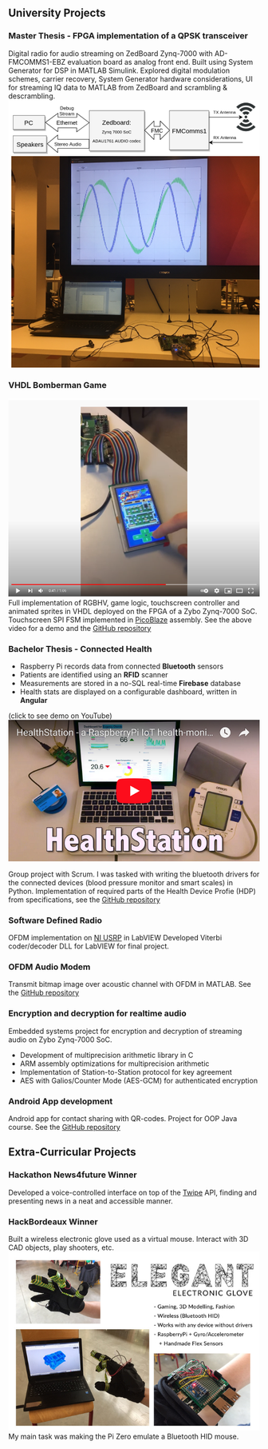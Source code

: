 ## University Projects

### Master Thesis - FPGA implementation of a QPSK transceiver
Digital radio for audio streaming on ZedBoard Zynq-7000 with AD-FMCOMMS1-EBZ evaluation board as analog front end. Built using System Generator for DSP in MATLAB Simulink. Explored digital modulation schemes, carrier recovery, System Generator hardware considerations, UI for streaming IQ data to MATLAB from ZedBoard and scrambling & descrambling.
![Image](hardware_thesis.PNG)
![Image](IQ_UI.PNG)

### VHDL Bomberman Game
[![Bomberman Video](bomberman_video.PNG)](https://www.youtube.com/watch?v=XN66qqCFIZs "Bomberman Video")
Full implementation of RGBHV, game logic, touchscreen controller and animated sprites in VHDL deployed on the FPGA of a Zybo Zynq-7000 SoC. Touchscreen SPI FSM implemented in [PicoBlaze](https://www.xilinx.com/products/intellectual-property/picoblaze.html) assembly. See the above video for a demo and the [GitHub repository](https://github.com/jsl2/bomberman-vhdl/)

### Bachelor Thesis - Connected Health
- Raspberry Pi records data from connected **Bluetooth** sensors
- Patients are identified using an **RFID** scanner
- Measurements are stored in a no-SQL real-time **Firebase** database
- Health stats are displayed on a configurable dashboard, written in **Angular**

(click to see demo on YouTube)
[![Testing](yt-demo.png)](https://youtu.be/KNPxM7up9dE)

Group project with Scrum. I was tasked with writing the bluetooth drivers for the connected devices (blood pressure monitor and smart scales) in Python. Implementation of required parts of the Health Device Profie (HDP) from specifications, see the [GitHub repository](https://github.com/jsl2/ee5_release)

### Software Defined Radio
OFDM implementation on [NI USRP](https://www.ni.com/nl-be/shop/hardware/products/usrp-software-defined-radio-device.html) in LabVIEW
Developed Viterbi coder/decoder DLL for LabVIEW for final project.

### OFDM Audio Modem
Transmit bitmap image over acoustic channel with OFDM in MATLAB. See the [GitHub repository](https://github.com/jsl2/OFDM-modem)

### Encryption and decryption for realtime audio
Embedded systems project for encryption and decryption of streaming audio on Zybo Zynq-7000 SoC.
- Development of multiprecision arithmetic library in C
- ARM assembly optimizations for multiprecision arithmetic
- Implementation of Station-to-Station protocol for key agreement
- AES with Galios/Counter Mode (AES-GCM) for authenticated encryption


### Android App development
Android app for contact sharing with QR-codes. Project for OOP Java course. See the [GitHub repository](https://github.com/eoleinik/VIA-Virtual-Identity-Aggregator)

## Extra-Curricular Projects

### Hackathon News4future Winner
Developed a voice-controlled interface on top of the [Twipe](https://www.twipemobile.com/comic-news-for-kids-and-new-speak-win-take-home-the-media-innovation-price/) API, finding and presenting news in a neat and accessible manner.

### HackBordeaux Winner
Built a wireless electronic glove used as a virtual mouse. Interact with 3D CAD objects, play shooters, etc.
[![EleGant](elegant.jpg)](https://devpost.com/software/elegant "EleGant")
My main task was making the Pi Zero emulate a Bluetooth HID mouse.
